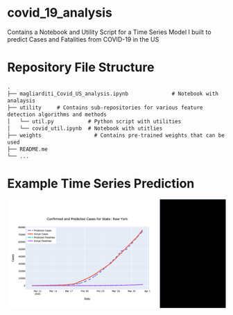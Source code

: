 # covid_19_analysis
Contains a Notebook and Utility Script for a Time Series Model I built to predict Cases and Fatalities from COVID-19 in the US

# Repository File Structure
    .
    ├── magliarditi_Covid_US_analysis.ipynb              # Notebook with analaysis
    ├── utility     # Contains sub-repositories for various feature detection algorithms and methods
    │   └── util.py           # Python script with utilities   
    │   └── covid_util.ipynb  # Notebook with utitlies
    ├── weights                 # Contains pre-trained weights that can be used   
    ├── README.me                
    └── ...
    
    
# Example Time Series Prediction

![test](https://github.com/ericmagliarditi/covid_19_analysis/blob/master/covid_time_series.png)
